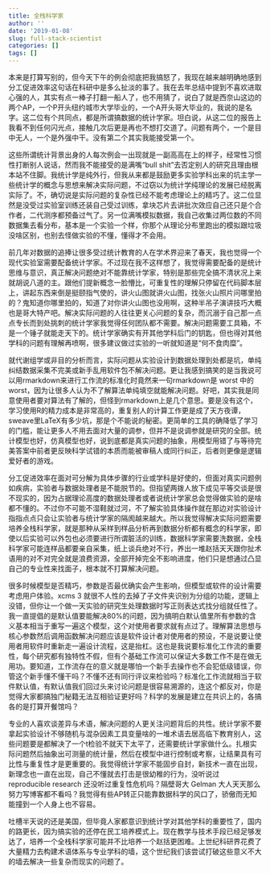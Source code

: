 ```yaml
---
title: 全栈科学家
author: ''
date: '2019-01-08'
slug: full-stack-scientist
categories: []
tags: []
---
```


本来是打算写别的，但今天下午的例会彻底把我搞怒了，我现在越来越明确地感到分工促进效率这句话在科研中是多么扯淡的事了。我在去年总结中提到不喜欢进取心强的人，其实有点一棒子打翻一船人了，也不用猜了，说白了就是西奈山这边的两个AP，一个P开头纽约城市大学毕业的，一个A开头哥大毕业的，我说的是名字。这二位有个共同点，都是所谓搞数据的统计学家。坦白说，从这二位的报告上我看不到任何闪光点，接触几次后更是再也不想打交道了。问题有两个，一个是目中无人，一个是外强中干。没有第二个其实我能接受第一个。

这些所谓统计背景出身的人每次例会一出现就是一副高高在上的样子，经常性习惯性打断别人说话，然而我不能接受的是满嘴“bull shit”去否定别人的研究且理由根本站不住脚。我统计学是纯外行，但我从来都是鼓励更多实验学科出来的坑主学一些统计学的概念与思想来解决实际问题，不过窃以为统计学纯理论的发展已经脱离实际了。不，确切说是实际问题的复杂性已经不能考虑理论上的精巧了。这二位显然是没受过实验室训练还装自己受过训练，拿块芯片去讲批次效应自己还只是个合作者，二代测序都预备过气了。另一位满嘴模拟数据，我自己收集过两位数的不同数据集去看分布，基本是一个实验一个样，你那个从理论分布里跑出的模拟跟垃圾没啥区别，也别去怪做实验的不懂，懂得才不会用。

前几年对数据的追捧让很多受过统计教育的人在学术界迎来了春天，我也觉得一个现代实验室需要配备统计学家。不过现在我不这样想了，我觉得需要配备的是统计思维与意识，真正解决问题绝对不能靠统计学家，特别是那些完全搞不清状况上来就胡说八道的主。跟他们提新概念一脸懵比，可重复性的理解只停留在代码脚本层上，讲起东西来倒是挺颐指气使的，讲火山图就讲火山图，找张火山照片问哪里拍的？鬼知道你哪里拍的，知道了对你讲火山图也没用啊，这种半吊子演讲技巧大概也是哥大特产吧。解决实际问题的人往往更关心问题的复杂，而沉溺于自己那一点点专长而到处挑刺的统计学家我觉得任何团队都不需要。解决问题需要工具箱，不是一个锤子就能走天下的。统计学家确实有开其他学科后门的钥匙，但也得对其他学科的问题有理解再喷啊，很多建议做过实验的一听就知道是“何不食肉糜”。

就代谢组学或非目的分析而言，实际问题从实验设计到数据处理到处都是坑，单纯纠结数据采集不完美或新手乱用软件包不解决问题。更让我感到搞笑的是当我说可以用rmarkdown来进行工作流的标准化时竟然来一句rmarkdown是 worst 中的worst，因为让很多人认为不了解算法单纯填空就能解决问题。好吧，其实我是同意使用者要对算法有了解的，但怪到rmarkdown上是几个意思。要是没有这个，学习使用R的精力成本是非常高的，重复别人的计算工作更是成了天方夜谭，sweave里LaTeX有多少坑，那是个不能说的秘密。更简单的工具的确降低了学习的门槛，能让更多人不用去面对大量的调参，但并不是说调参就是研究的全部。统计模型也好，仿真模型也好，说到底都是真实问题的抽象，用模型用错了与等待完美答案中前者更反映科学试错的本质而能被审稿人或同行纠正，后者则更像是逻辑爱好者的游戏。

分工促进效率在面对可分解为具体步骤的行业或学科是好使的，但面对真实问题例如疾病，实验者与数据处理者是不能脱节的。但指望两拨人放下成见平等交谈是很不现实的，因为占据理论高度的数据处理者或者说统计学家总会觉得做实验的是啥都不懂的。不过你不可能不湿鞋就过河，不了解实验具体操作就在那边对实验设计指指点点只会让实验者与统计学家的隔阂越来越大。所以我觉得解决实际问题需要培养全栈科学家，就是那种从采样到样品分析再到数据分析都有概念的科学家，即使以后实验可以外包也必须要进行所谓脏活的训练，数据科学家需要洗数据，全栈科学家可能连样品都要亲自采集，纸上谈兵绝对不行，养出一堆赵括天天跟你扯术语用的对不对完全就是浪费资源，全部开掉完全不影响进度，他们只是想通过凸显自己的专业性来找面子，根本就不打算解决问题。

很多时候模型是否精巧，参数是否最优确实会产生影响，但模型或软件的设计需要考虑用户体验。xcms 3 就很不人性的去掉了子文件夹识别为分组的功能，逻辑上没错，但你让一个做一天实验的研究生处理数据时写正则表达式找分组就任性了。我一直提倡的是默认值要能解决80%的问题，因为搞明白默认值里所有参数的含义基本相当于重写一遍这个模型，这个对使用者要求就有点过了。理解算法思想与核心参数然后调用函数解决问题应该是软件设计者对使用者的预设，不是说要让使用者用软件时重新走一遍设计流程，这是抬杠。这也是我说要标准化工作流的重要性，每个研究都有独特性不假，但有个基础工作流可以保证大多数工作不是在做无用功。要知道，工作流存在的意义就是哪怕一个新手去操作也不会犯低级错误，你管这个新手懂不懂干吗？不懂不还有同行评议来检验吗？标准化工作流就相当于软件默认值，有默认值我们回过头来讨论问题是很容易溯源的，连这个都反对，你是觉得大家都搞独门秘籍无法互相验证更好吗？科学的发展是建立在共识上的，各搞各的是打算开餐馆吗？

专业的人喜欢谈差异与术语，解决问题的人更关注问题背后的共性。统计学家不要拿起实验设计不够随机与混杂因素工具变量啥的一堆术语去居高临下教育别人，这些问题要是都解决了一个t检验不就天下太平了，还需要统计学家做什么。扎根实际问题然后抽象出可测量的统计量，然后在模型中进行控制或考察，让结果具有可比性与重复性才是更重要的。我觉得统计学家不能固步自封，新技术一直在出现，新理念也一直在出现，自己不懂就去打击是很幼稚的行为，没听说过 reproducible research 还没听过重复性危机吗？隔壁哥大 Gelman 大人天天那么努力写博客都不看吗？我觉得有些AP转正只能靠数据科学的风口了，骄傲而无知能撞到一个人身上也不容易。

吐槽半天说的还是美国，但毕竟人家都意识到统计学对其他学科的重要性了，国内的路更长，因为搞实验的还停在民工培养模式上。现在教学与技术手段已经足够发达了，培养一个全栈科学家可能并不比培养一个赵括更困难。上世纪科研界花费了大量精力去构建术语体系与专业学科的墙，这个世纪我们该尝试打破这些意义不大的墙去解决一些复杂而现实的问题了。
